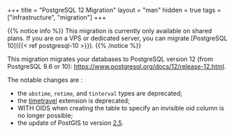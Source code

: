 +++
title = "PostgreSQL 12 Migration"
layout = "man"
hidden = true
tags = ["infrastructure", "migration"]
+++

{{% notice info %}}
This migration is currently only available on shared plans. If you are on a VPS or dedicated server, you can migrate [PostgreSQL 10]({{< ref postgresql-10 >}}).
{{% /notice %}}

This migration migrates your databases to PostgreSQL version 12 (from PostgreSQL 9.6 or 10): https://www.postgresql.org/docs/12/release-12.html.

The notable changes are :

- the `abstime`, `retime`, and `tinterval` types are deprecated;
- the [timetravel](https://www.postgresql.org/docs/10/contrib-spi.html#id-1.11.7.46.6) extension is deprecated;
- WITH OIDS when creating the table to specify an invisible oid column is no longer possible;
- the update of PostGIS to version [2.5](https://postgis.net/docs/manual-2.5/).
